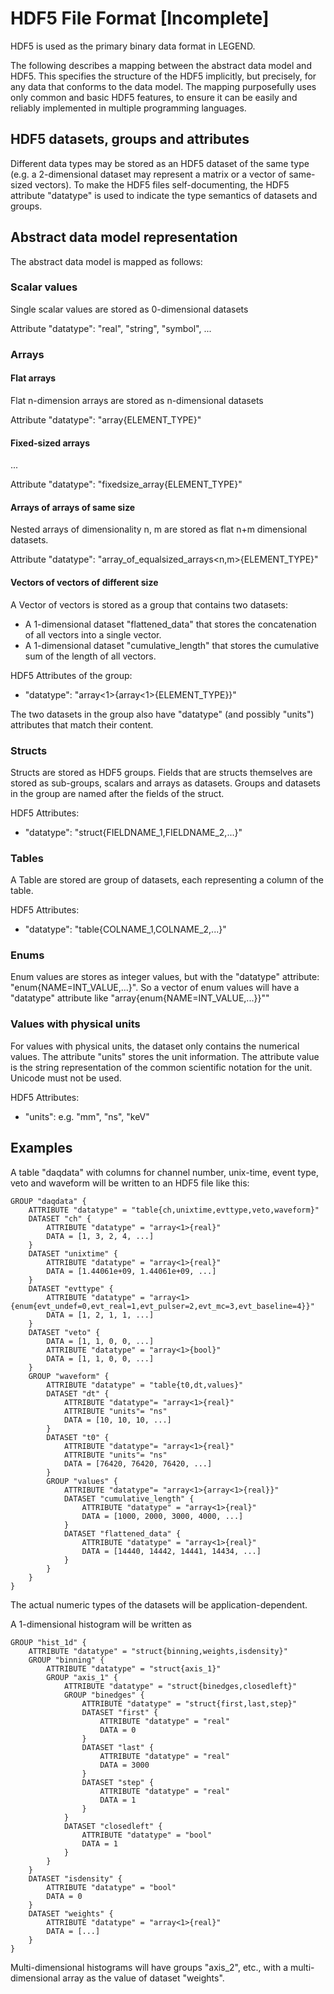# HDF5 File Format [Incomplete]

HDF5 is used as the primary binary data format in LEGEND.

The following describes a mapping between the abstract data model and HDF5. This specifies the structure of the HDF5 implicitly, but precisely, for any data that conforms to the data model. The mapping purposefully uses only common and basic HDF5 features, to ensure it can be easily and reliably implemented in multiple programming languages.


## HDF5 datasets, groups and attributes

Different data types may be stored as an HDF5 dataset of the same type (e.g. a 2-dimensional dataset may represent a matrix or a vector of same-sized vectors). To make the HDF5 files self-documenting, the HDF5 attribute "datatype" is used to indicate the type semantics of datasets and groups.


## Abstract data model representation

The abstract data model is mapped as follows:


### Scalar values

Single scalar values are stored as 0-dimensional datasets

Attribute "datatype": "real", "string", "symbol", ...


### Arrays

#### Flat arrays

Flat n-dimension arrays are stored as n-dimensional datasets

Attribute "datatype": "array<n>{ELEMENT_TYPE}"


#### Fixed-sized arrays

...

Attribute "datatype": "fixedsize_array<n>{ELEMENT_TYPE}"


#### Arrays of arrays of same size

Nested arrays of dimensionality n, m are stored as flat n+m dimensional datasets.

Attribute "datatype": "array_of_equalsized_arrays<n,m>{ELEMENT_TYPE}"


#### Vectors of vectors of different size

A Vector of vectors is stored as a group that contains two datasets:

* A 1-dimensional dataset "flattened_data" that stores the concatenation of all vectors into a single vector.
* A 1-dimensional dataset "cumulative_length" that stores the cumulative sum of the length of all vectors.

HDF5 Attributes of the group:

* "datatype": "array<1>{array<1>{ELEMENT_TYPE}}"

The two datasets in the group also have "datatype" (and possibly "units") attributes that match their content.


### Structs

Structs are stored as HDF5 groups. Fields that are structs themselves are stored as sub-groups, scalars and arrays as datasets. Groups and datasets in the group are named after the fields of the struct.

HDF5 Attributes:

* "datatype": "struct{FIELDNAME_1,FIELDNAME_2,...}"


### Tables

A Table are stored are group of datasets, each representing a column of the table.

HDF5 Attributes:

* "datatype": "table{COLNAME_1,COLNAME_2,...}"


### Enums

Enum values are stores as integer values, but with the "datatype" attribute: "enum{NAME=INT_VALUE,...}". So a vector of enum values will have a "datatype" attribute like "array<N>{enum{NAME=INT_VALUE,...}}""


### Values with physical units

For values with physical units, the dataset only contains the numerical values. The attribute "units" stores the unit information. The attribute value is the string representation of the common scientific notation for the unit. Unicode must not be used.

HDF5 Attributes:

* "units": e.g. "mm", "ns", "keV"


## Examples

A table "daqdata" with columns for channel number, unix-time, event type, veto and waveform will be written to an HDF5 file like this:

    GROUP "daqdata" {
        ATTRIBUTE "datatype" = "table{ch,unixtime,evttype,veto,waveform}"
        DATASET "ch" {
            ATTRIBUTE "datatype" = "array<1>{real}"
            DATA = [1, 3, 2, 4, ...]
        }
        DATASET "unixtime" {
            ATTRIBUTE "datatype" = "array<1>{real}"
            DATA = [1.44061e+09, 1.44061e+09, ...]
        }
        DATASET "evttype" {
            ATTRIBUTE "datatype" = "array<1>{enum{evt_undef=0,evt_real=1,evt_pulser=2,evt_mc=3,evt_baseline=4}}"
            DATA = [1, 2, 1, 1, ...]
        }
        DATASET "veto" {
            DATA = [1, 1, 0, 0, ...]
            ATTRIBUTE "datatype" = "array<1>{bool}"
            DATA = [1, 1, 0, 0, ...]
        }
        GROUP "waveform" {
            ATTRIBUTE "datatype" = "table{t0,dt,values}"
            DATASET "dt" {
                ATTRIBUTE "datatype"= "array<1>{real}"
                ATTRIBUTE "units"= "ns"
                DATA = [10, 10, 10, ...]
            }
            DATASET "t0" {
                ATTRIBUTE "datatype"= "array<1>{real}"
                ATTRIBUTE "units"= "ns"
                DATA = [76420, 76420, 76420, ...]
            }
            GROUP "values" {
                ATTRIBUTE "datatype"= "array<1>{array<1>{real}}"
                DATASET "cumulative_length" {
                    ATTRIBUTE "datatype" = "array<1>{real}"
                    DATA = [1000, 2000, 3000, 4000, ...]
                }
                DATASET "flattened_data" {
                    ATTRIBUTE "datatype" = "array<1>{real}"
                    DATA = [14440, 14442, 14441, 14434, ...]
                }
            }
        }
    }

The actual numeric types of the datasets will be application-dependent.

A 1-dimensional histogram will be written as

    GROUP "hist_1d" {
        ATTRIBUTE "datatype" = "struct{binning,weights,isdensity}"
        GROUP "binning" {
            ATTRIBUTE "datatype" = "struct{axis_1}"
            GROUP "axis_1" {
                ATTRIBUTE "datatype" = "struct{binedges,closedleft}"
                GROUP "binedges" {
                    ATTRIBUTE "datatype" = "struct{first,last,step}"
                    DATASET "first" {
                        ATTRIBUTE "datatype" = "real"
                        DATA = 0
                    }
                    DATASET "last" {
                        ATTRIBUTE "datatype" = "real"
                        DATA = 3000
                    }
                    DATASET "step" {
                        ATTRIBUTE "datatype" = "real"
                        DATA = 1
                    }
                }
                DATASET "closedleft" {
                    ATTRIBUTE "datatype" = "bool"
                    DATA = 1
                }
            }
        }
        DATASET "isdensity" {
            ATTRIBUTE "datatype" = "bool"
            DATA = 0
        }
        DATASET "weights" {
            ATTRIBUTE "datatype" = "array<1>{real}"
            DATA = [...]
        }
    }

Multi-dimensional histograms will have groups "axis_2", etc., with a multi-dimensional array as the value of dataset "weights".
